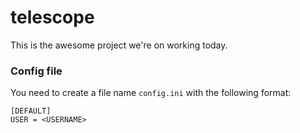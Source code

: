 # telescope

This is the awesome project we're on working today.

### Config file

You need to create a file name ```config.ini``` with the following format:
```
[DEFAULT]
USER = <USERNAME>
```
